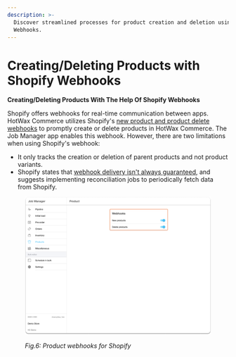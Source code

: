 ```yaml
---
description: >-
  Discover streamlined processes for product creation and deletion using Shopify
  Webhooks.
---
```


# Creating/Deleting Products with Shopify Webhooks

**Creating/Deleting Products With The Help Of Shopify Webhooks**

Shopify offers webhooks for real-time communication between apps. HotWax Commerce utilizes Shopify's [new product and product delete webhooks](https://shopify.dev/docs/api/admin-rest/2023-07/resources/product#delete-products-product-id) to promptly create or delete products in HotWax Commerce. The Job Manager app enables this webhook. However, there are two limitations when using Shopify's webhook:

* It only tracks the creation or deletion of parent products and not product variants.
* Shopify states that [webhook delivery isn't always guaranteed](https://shopify.dev/apps/webhooks#limitation), and suggests implementing reconciliation jobs to periodically fetch data from Shopify.

<figure><img src="../.gitbook/assets/Product webhook.png" alt=""><figcaption><p><em>Fig.6: Product webhooks for Shopify</em></p></figcaption></figure>
